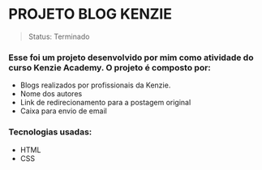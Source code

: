 <h1> PROJETO BLOG KENZIE </h1>

> Status: Terminado

### Esse foi um projeto desenvolvido por mim como atividade do curso Kenzie Academy. O projeto é composto por:

+ Blogs realizados por profissionais da Kenzie.
+ Nome dos autores
+ Link de redirecionamento para a postagem original
+ Caixa para envio de email

### Tecnologias usadas:

+ HTML
+ CSS
